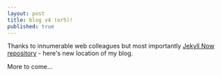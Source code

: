 ```yaml
---
layout: post
title: blog v4 (or5)!
published: true
---
```


Thanks to innumerable web colleagues but most importantly [Jekyll Now repository](https://github.com/barryclark/jekyll-now) - here's new location of my blog.

More to come...
